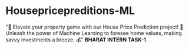 # Housepricepreditions-ML
"🏡 Elevate your property game with our House Price Prediction project! 🚀 Unleash the power of Machine Learning to foresee home values, making savvy investments a breeze. 💰"
**BHARAT INTERN TASK-1**
